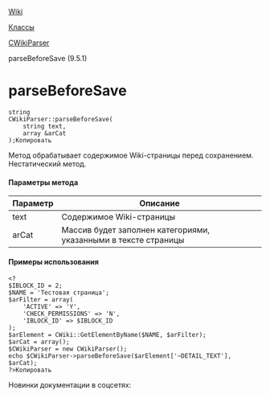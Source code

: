 [Wiki](/api_help/wiki/index.php)

[Классы](/api_help/wiki/classes/index.php)

[CWikiParser](/api_help/wiki/classes/cwikiparser/index.php)

parseBeforeSave (9.5.1)

parseBeforeSave
===============

```
string
CWikiParser::parseBeforeSave(
	string text,
	array &arCat
);Копировать
```

Метод обрабатывает содержимое Wiki-страницы перед сохранением. Нестатический метод.

#### Параметры метода

| Параметр | Описание |
| --- | --- |
| text | Содержимое Wiki-страницы |
| arCat | Массив будет заполнен категориями, указанными в тексте страницы |

#### Примеры использования

```
<?
$IBLOCK_ID = 2;
$NAME = 'Тестовая страница';
$arFilter = array(
	'ACTIVE' => 'Y',
	'CHECK_PERMISSIONS' => 'N',
	'IBLOCK_ID' => $IBLOCK_ID
);
$arElement = CWiki::GetElementByName($NAME, $arFilter);
$arCat = array();
$CWikiParser = new CWikiParser();
echo $CWikiParser->parseBeforeSave($arElement['~DETAIL_TEXT'], $arCat);
?>Копировать
```

Новинки документации в соцсетях: